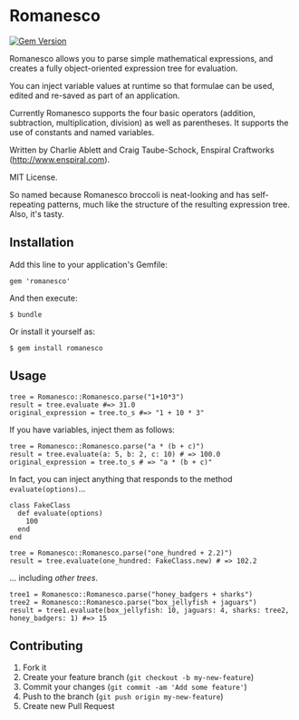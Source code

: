 # Romanesco

[![Gem Version](https://badge.fury.io/rb/romanesco.svg)](http://badge.fury.io/rb/romanesco)

Romanesco allows you to parse simple mathematical expressions, and creates a fully object-oriented expression tree for evaluation.

You can inject variable values at runtime so that formulae can be used, edited and re-saved as part of an application. 

Currently Romanesco supports the four basic operators (addition, subtraction, multiplication, division) as well as parentheses. It supports the use of constants and named variables.

Written by Charlie Ablett and Craig Taube-Schock, Enspiral Craftworks (http://www.enspiral.com).

MIT License.

So named because Romanesco broccoli is neat-looking and has self-repeating patterns, much like the structure of the resulting expression tree. Also, it's tasty.

## Installation

Add this line to your application's Gemfile:

    gem 'romanesco'

And then execute:

    $ bundle

Or install it yourself as:

    $ gem install romanesco

## Usage

    tree = Romanesco::Romanesco.parse("1+10*3")
    result = tree.evaluate #=> 31.0
    original_expression = tree.to_s #=> "1 + 10 * 3"

If you have variables, inject them as follows:

    tree = Romanesco::Romanesco.parse("a * (b + c)")
    result = tree.evaluate(a: 5, b: 2, c: 10) # => 100.0
    original_expression = tree.to_s # => "a * (b + c)"
    
In fact, you can inject anything that responds to the method `evaluate(options)`...

    class FakeClass
      def evaluate(options)
        100
      end
    end

    tree = Romanesco::Romanesco.parse("one_hundred + 2.2)")
    result = tree.evaluate(one_hundred: FakeClass.new) # => 102.2        
    
... including *other trees*.
    
    tree1 = Romanesco::Romanesco.parse("honey_badgers + sharks")
    tree2 = Romanesco::Romanesco.parse("box_jellyfish + jaguars")
    result = tree1.evaluate(box_jellyfish: 10, jaguars: 4, sharks: tree2, honey_badgers: 1) #=> 15    

## Contributing

1. Fork it
2. Create your feature branch (`git checkout -b my-new-feature`)
3. Commit your changes (`git commit -am 'Add some feature'`)
4. Push to the branch (`git push origin my-new-feature`)
5. Create new Pull Request
